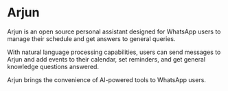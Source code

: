 # Arjun
Arjun is an open source personal assistant designed for WhatsApp users to manage their schedule and get answers to general queries.

With natural language processing capabilities, users can send messages to Arjun and add events to their calendar, set reminders, and get general knowledge questions answered. 

Arjun brings the convenience of AI-powered tools to WhatsApp users.
